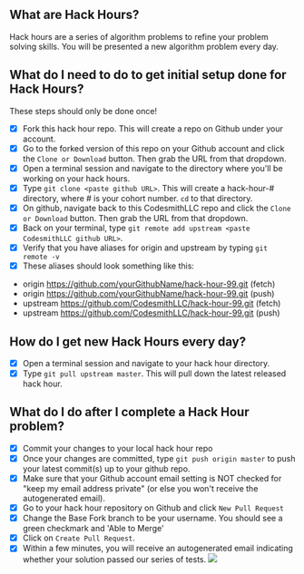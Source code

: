 ## What are Hack Hours?
Hack hours are a series of algorithm problems to refine your problem solving skills. You will be presented a new algorithm problem every day.

## What do I need to do to get initial setup done for Hack Hours?
These steps should only be done once!
- [x] Fork this hack hour repo.  This will create a repo on Github under your account.  
- [x] Go to the forked version of this repo on your Github account and click the `Clone or Download` button.  Then grab the URL from that dropdown.
- [x] Open a terminal session and navigate to the directory where you'll be working on your hack hours.
- [x] Type `git clone <paste github URL>`.  This will create a hack-hour-# directory, where # is your cohort number.  `cd` to that directory.  
- [x] On github, navigate back to this CodesmithLLC repo and click the `Clone or Download` button.  Then grab the URL from that dropdown.
- [x] Back on your terminal, type `git remote add upstream <paste CodesmithLLC github URL>`.  
- [x] Verify that you have aliases for origin and upstream by typing `git remote -v`
- [x] These aliases should look something like this:
- origin	https://github.com/yourGithubName/hack-hour-99.git (fetch)
- origin	https://github.com/yourGithubName/hack-hour-99.git (push)
- upstream	https://github.com/CodesmithLLC/hack-hour-99.git (fetch)
- upstream	https://github.com/CodesmithLLC/hack-hour-99.git (push)

## How do I get new Hack Hours every day?
- [x] Open a terminal session and navigate to your hack hour directory.
- [x] Type `git pull upstream master`.  This will pull down the latest released hack hour.

## What do I do after I complete a Hack Hour problem?
- [x] Commit your changes to your local hack hour repo
- [x] Once your changes are committed, type `git push origin master` to push your latest commit(s) up to your github repo.
- [x] Make sure that your Github account email setting is NOT checked for "keep my email address private" (or else you won't receive the autogenerated email).
- [x] Go to your hack hour repository on Github and click `New Pull Request`
- [x] Change the Base Fork branch to be your username.  You should see a green checkmark and 'Able to Merge'
- [x] Click on `Create Pull Request`.
- [x] Within a few minutes, you will receive an autogenerated email indicating whether your solution passed our series of tests.
![](https://www.dropbox.com/s/nc5fjycummdfyxn/pull-request-hack-hours.png?dl=1)
<br>
